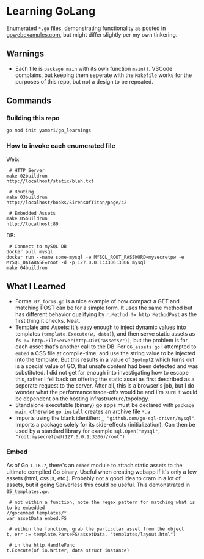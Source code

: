 # Learning GoLang

Enumerated `*.go` files, demonstrating functionality as posted in [gowebexamples.com](https://gowebexamples.com), but might differ slightly per my own tinkering.

## Warnings

- Each file is `package main` with its own function `main()`.  VSCode complains, but keeping them seperate with the `Makefile` works for the purposes of this repo, but not a design to be repeated.

## Commands

### Building this repo

`go mod init yamori/go_learnings`

### How to invoke each enumerated file

Web:

```
 # HTTP Server
make 02buildrun
http://localhost/static/blah.txt

 # Routing
make 03buildrun
http://localhost/books/SirensOfTitan/page/42

 # Embedded Assets
make 05buildrun
http://localhost:80
```

DB:

```
 # Connect to mySQL DB
docker pull mysql
docker run --name some-mysql -e MYSQL_ROOT_PASSWORD=mysecretpw -e MYSQL_DATABASE=root -d -p 127.0.0.1:3306:3306 mysql
make 04buildrun
```

## What I Learned

- Forms: `07_forms.go` is a nice example of how compact a GET and matching POST can be for a simple form.  It uses the same method but has different behavior qualifying by `r.Method != http.MethodPost` as the first thing it checks.  Neat.
- Template and Assets: it's easy enough to inject dynamic values into templates (`template.Execute(w, data)`), and then serve static assets as `fs := http.FileServer(http.Dir("assets/"))`, but the problem is for each asset that's another call to the DB.  For `06_assets.go` I attempted to `embed` a CSS file at compile-time, and use the string value to be injected into the template.  But this results in a value of `ZgotmplZ` which turns out is a special value of GO, that unsafe content had been detected and was substituted.  I did not get far enough into investigating how to escape this, rather I fell back on offering the static asset as first described as a seperate request to the server.  After all, this is a browser's job, but I do wonder what the performance trade-offs would be and I'm sure it would be dependent on the hosting infrastructure/topology.
- Standalone executable (binary) go apps must be declared with `package main`, otherwise `go install` creates an archive file `*.a`
- Imports using the blank identifier: `_ "github.com/go-sql-driver/mysql"`.  Imports a package solely for its side-effects (initialization).  Can then be used by a standard library for example `sql.Open("mysql", "root:mysecretpw@(127.0.0.1:3306)/root")`

### Embed

As of Go `1.16.?`, there's an `embed` module to attach static assets to the ultimate compiled Go binary.  Useful when creating webapp if it's only a few assets (html, css js, etc.).  Probably not a good idea to cram in a lot of assets, but if going Serverless this could be useful.  This demonstrated in `05_templates.go`.

```
 # not within a function, note the regex pattern for matching what is to be embedded
//go:embed templates/*
var assetData embed.FS

 # within the function, grab the particular asset from the object
t, err := template.ParseFS(assetData, "templates/layout.html")

 # in the http.HandleFunc
t.Execute(of io.Writer, data struct instance)
```